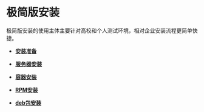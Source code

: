 # 极简版安装

极简版安装的使用主体主要针对高校和个人测试环境，相对企业安装流程更简单快捷。

-   **[安装准备](安装准备.md)**  

-   **[服务器安装](服务器安装.md)**  

-   **[容器安装](容器安装.md)**  
    
-   **[RPM安装](RPM安装.md)**  
    
-   **[deb包安装](deb包安装.md)**  